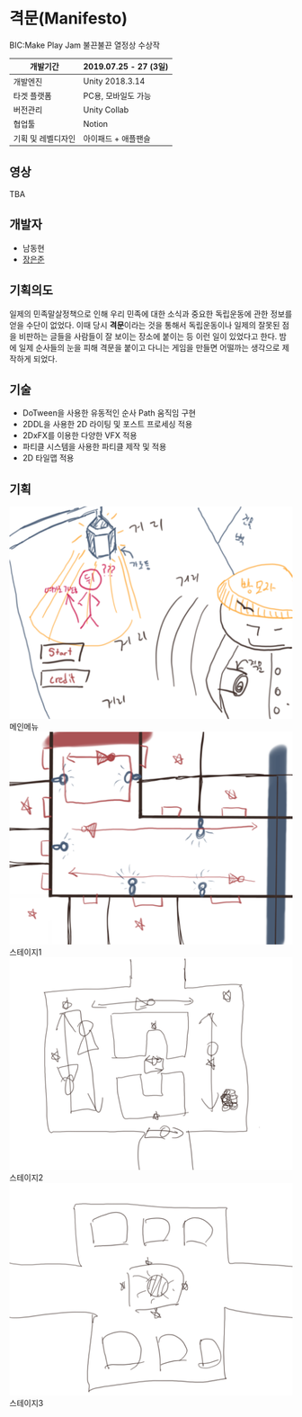 # 격문(Manifesto)
BIC:Make Play Jam 불끈불끈 열정상 수상작

개발기간 | 2019.07.25 - 27 (3일)
----|----
개발엔진 | Unity 2018.3.14
타겟 플랫폼 | PC용, 모바일도 가능
버전관리 |  Unity Collab
협업툴 | Notion
기획 및 레벨디자인 | 아이패드 + 애플팬슬

## 영상
TBA

## 개발자
* 남동현
* [장은준](https://github.com/SilverJun)

## 기획의도
일제의 민족말살정책으로 인해 우리 민족에 대한 소식과 중요한 독립운동에 관한 정보를 얻을 수단이 없었다. 이때 당시 **격문**이라는 것을 통해서 독립운동이나 일제의 잘못된 점을 비판하는 글들을 사람들이 잘 보이는 장소에 붙이는 등 이런 일이 있었다고 한다. 밤에 일제 순사들의 눈을 피해 격문을 붙이고 다니는 게임을 만들면 어떨까는 생각으로 제작하게 되었다.

## 기술
* DoTween을 사용한 유동적인 순사 Path 움직임 구현
* 2DDL을 사용한 2D 라이팅 및 포스트 프로세싱 적용
* 2DxFX를 이용한 다양한 VFX 적용
* 파티클 시스템을 사용한 파티클 제작 및 적용
* 2D 타일맵 적용

## 기획
![menu](https://github.com/SilverJun/BIC_GameJam/blob/master/menu.PNG?raw=true)
메인메뉴
![stage1](https://github.com/SilverJun/BIC_GameJam/blob/master/stage1.PNG?raw=true)
스테이지1
![stage2](https://github.com/SilverJun/BIC_GameJam/blob/master/stage2.PNG?raw=true)
스테이지2
![stage3](https://github.com/SilverJun/BIC_GameJam/blob/master/stage3.PNG?raw=true)
스테이지3
